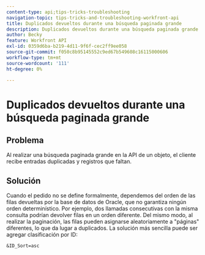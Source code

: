 ```yaml
---
content-type: api;tips-tricks-troubleshooting
navigation-topic: tips-tricks-and-troubleshooting-workfront-api
title: Duplicados devueltos durante una búsqueda paginada grande
description: Duplicados devueltos durante una búsqueda paginada grande
author: Becky
feature: Workfront API
exl-id: 0359d6ba-b219-4d11-9f6f-cec2ff9ee058
source-git-commit: f050c8b95145552c9ed67b549608c16115000606
workflow-type: tm+mt
source-wordcount: '111'
ht-degree: 0%

---
```



# Duplicados devueltos durante una búsqueda paginada grande

## Problema

Al realizar una búsqueda paginada grande en la API de un objeto, el cliente recibe entradas duplicadas y registros que faltan.

## Solución

Cuando el pedido no se define formalmente, dependemos del orden de las filas devueltas por la base de datos de Oracle, que no garantiza ningún orden determinístico. Por ejemplo, dos llamadas consecutivas con la misma consulta podrían devolver filas en un orden diferente. Del mismo modo, al realizar la paginación, las filas pueden asignarse aleatoriamente a &quot;páginas&quot; diferentes, lo que da lugar a duplicados. La solución más sencilla puede ser agregar clasificación por ID:

```
&ID_Sort=asc
```

